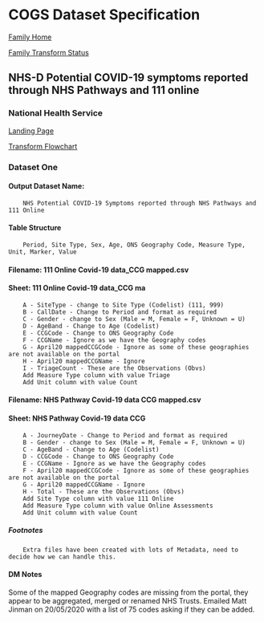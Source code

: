 # COGS Dataset Specification

[Family Home](https://gss-cogs.github.io/family-covid-19/datasets/specmenu.html)

[Family Transform Status](https://gss-cogs.github.io/family-covid-19/datasets/index.html)

## NHS-D Potential COVID-19 symptoms reported through NHS Pathways and 111 online 

### National Health Service

[Landing Page](https://digital.nhs.uk/data-and-information/publications/statistical/mi-potential-covid-19-symptoms-reported-through-nhs-pathways-and-111-online)

[Transform Flowchart](https://gss-cogs.github.io/family-covid-19/datasets/specflowcharts.html?NHS-D-Potential-COVID-19-symptoms-reported-through-NHS-Pathways-and-111-online/flowchart.ttl)

### Dataset One

#### Output Dataset Name:

		NHS Potential COVID-19 Symptoms reported through NHS Pathways and 111 Online

#### Table Structure

		Period, Site Type, Sex, Age, ONS Geography Code, Measure Type, Unit, Marker, Value

#### Filename: 111 Online Covid-19 data_CCG mapped.csv

#### Sheet: 111 Online Covid-19 data_CCG ma

		A - SiteType - change to Site Type (Codelist) (111, 999)
		B - CallDate - Change to Period and format as required
		C - Gender - change to Sex (Male = M, Female = F, Unknown = U)
		D - AgeBand - Change to Age (Codelist)
		E - CCGCode - Change to ONS Geography Code
		F - CCGName - Ignore as we have the Geography codes
		G - April20 mappedCCGCode - Ignore as some of these geographies are not available on the portal
		H - April20 mappedCCGName - Ignore 
		I - TriageCount - These are the Observations (Obvs)
		Add Measure Type column with value Triage
		Add Unit column with value Count 

#### Filename: NHS Pathway Covid-19 data CCG mapped.csv

#### Sheet: NHS Pathway Covid-19 data CCG

		A - JourneyDate - Change to Period and format as required
		B - Gender - change to Sex (Male = M, Female = F, Unknown = U)
		C - AgeBand - Change to Age (Codelist)
		D - CCGCode - Change to ONS Geography Code 
		E - CCGName - Ignore as we have the Geography codes
		F - April20 mappedCCGCode - Ignore as some of these geographies are not available on the portal
		G - April20 mappedCCGName - Ignore 
		H - Total - These are the Observations (Obvs)
		Add Site Type column with value 111 Online
		Add Measure Type column with value Online Assessments
		Add Unit column with value Count 

##### Footnotes

		
		Extra files have been created with lots of Metadata, need to decide how we can handle this.

#### DM Notes

Some of the mapped Geography codes are missing from the portal, they appear to be aggregated, merged or renamed NHS Trusts. Emailed Matt Jinman on 20/05/2020 with a list of 75 codes asking if they can be added.